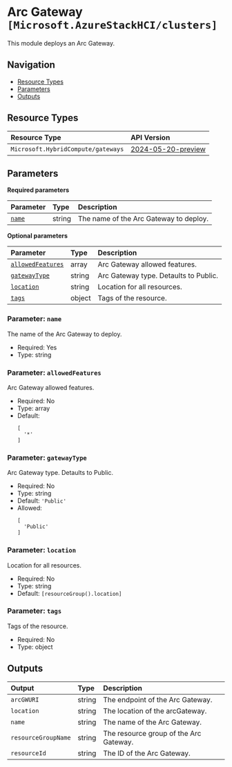 # Arc Gateway `[Microsoft.AzureStackHCI/clusters]`

This module deploys an Arc Gateway.

## Navigation

- [Resource Types](#Resource-Types)
- [Parameters](#Parameters)
- [Outputs](#Outputs)

## Resource Types

| Resource Type | API Version |
| :-- | :-- |
| `Microsoft.HybridCompute/gateways` | [2024-05-20-preview](https://learn.microsoft.com/en-us/azure/templates) |

## Parameters

**Required parameters**

| Parameter | Type | Description |
| :-- | :-- | :-- |
| [`name`](#parameter-name) | string | The name of the Arc Gateway to deploy. |

**Optional parameters**

| Parameter | Type | Description |
| :-- | :-- | :-- |
| [`allowedFeatures`](#parameter-allowedfeatures) | array | Arc Gateway allowed features. |
| [`gatewayType`](#parameter-gatewaytype) | string | Arc Gateway type. Detaults to Public. |
| [`location`](#parameter-location) | string | Location for all resources. |
| [`tags`](#parameter-tags) | object | Tags of the resource. |

### Parameter: `name`

The name of the Arc Gateway to deploy.

- Required: Yes
- Type: string

### Parameter: `allowedFeatures`

Arc Gateway allowed features.

- Required: No
- Type: array
- Default:
  ```Bicep
  [
    '*'
  ]
  ```

### Parameter: `gatewayType`

Arc Gateway type. Detaults to Public.

- Required: No
- Type: string
- Default: `'Public'`
- Allowed:
  ```Bicep
  [
    'Public'
  ]
  ```

### Parameter: `location`

Location for all resources.

- Required: No
- Type: string
- Default: `[resourceGroup().location]`

### Parameter: `tags`

Tags of the resource.

- Required: No
- Type: object

## Outputs

| Output | Type | Description |
| :-- | :-- | :-- |
| `arcGWURI` | string | The endpoint of the Arc Gateway. |
| `location` | string | The location of the arcGateway. |
| `name` | string | The name of the Arc Gateway. |
| `resourceGroupName` | string | The resource group of the Arc Gateway. |
| `resourceId` | string | The ID of the Arc Gateway. |
